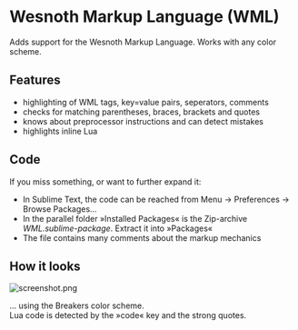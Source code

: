 # Wesnoth Markup Language (WML)

Adds support for the Wesnoth Markup Language. Works with any color scheme. 

## Features  
- highlighting of WML tags, key=value pairs, seperators, comments
- checks for matching parentheses, braces, brackets and quotes
- knows about preprocessor instructions and can detect mistakes 
- highlights inline Lua  

## Code
If you miss something, or want to further expand it:  

- In Sublime Text, the code can be reached from Menu -> Preferences -> Browse Packages…  
- In the parallel folder »Installed Packages« is the Zip-archive _WML.sublime-package_. Extract it into »Packages«
- The file contains many comments about the markup mechanics

## How it looks
![screenshot.png](
https://user-images.githubusercontent.com/21158813/55279259-d2a62300-5316-11e9-91f6-f98ec08bb443.png)

… using the Breakers color scheme.  
Lua code is detected by the »code« key and the strong quotes.
